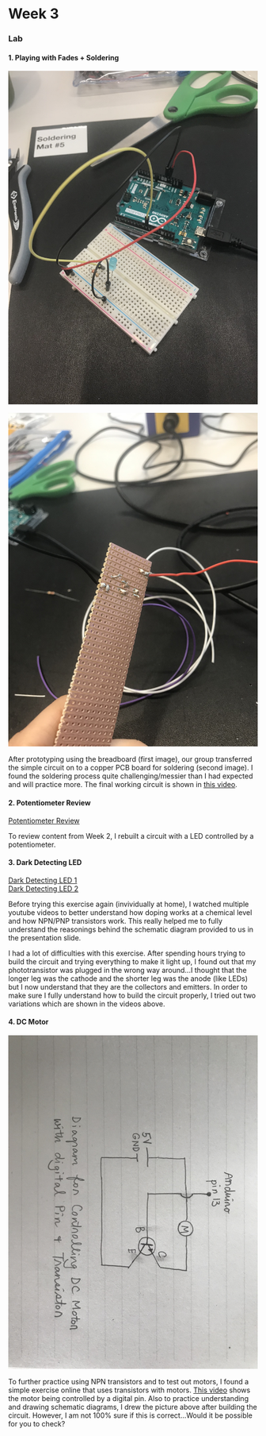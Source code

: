 # Week 3

### Lab

#### 1. Playing with Fades + Soldering

![Prototype of a Circuit before Soldering](fadePrototype.JPG)  
  
![Soldered Circuit](solder.JPG)  

After prototyping using the breadboard (first image), our group transferred the simple circuit on to a copper PCB board for soldering (second image). I found the soldering process quite challenging/messier than I had expected and will practice more. The final working circuit is shown in [this video](https://youtu.be/OkDVoLXT7cQ).  

#### 2. Potentiometer Review

[Potentiometer Review](https://youtu.be/_nV3cUQgEfk)

To review content from Week 2, I rebuilt a circuit with a LED controlled by a potentiometer.

#### 3. Dark Detecting LED

[Dark Detecting LED 1](https://youtu.be/PJBI2We9WsI)  
[Dark Detecting LED 2](https://youtu.be/TMGES5NFEIg)

Before trying this exercise again (invividually at home), I watched multiple youtube videos to better understand how doping works at a chemical level and how NPN/PNP transistors work. This really helped me to fully understand the reasonings behind the schematic diagram provided to us in the presentation slide.

I had a lot of difficulties with this exercise. After spending hours trying to build the circuit and trying everything to make it light up, I found out that my phototransistor was plugged in the wrong way around...I thought that the longer leg was the cathode and the shorter leg was the anode (like LEDs) but I now understand that they are the collectors and emitters. In order to make sure I fully understand how to build the circuit properly, I tried out two variations which are shown in the videos above.

#### 4. DC Motor
  
![Schematic of Motor Transistor Circuit](motorSchematic.JPG)  
  
To further practice using NPN transistors and to test out motors, I found a simple exercise online that uses transistors with motors. [This video](https://youtu.be/B98aGbN63OQ) shows the motor being controlled by a digital pin. Also to practice understanding and drawing schematic diagrams, I drew the picture above after building the circuit. However, I am not 100% sure if this is correct...Would it be possible for you to check?

